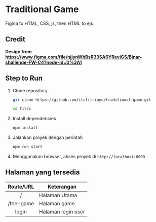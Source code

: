 # Traditional Game
Figma to HTML, CSS, js, then HTML to ejs

## Credit
**Design from https://www.figma.com/file/njjynWhBsR33SA6YReviGS/Binar-challenge-FW-C4?node-id=0%3A1**

## Step to Run
1. Clone repository
    ```bash
    git clone https://github.com/itsfitriayu/traditional-game.git

    cd fitri
    ```

2. Install dependencies
    ```bash
    npm install
    ```
3. Jalankan proyek dengan perintah
    ```bash
    npm run start
    ```
4. Menggunakan browser, akses proyek di `http://localhost:8000`


## Halaman yang tersedia

|    Route/URL     |     Keterangan    |
| :--------------: |-------------------|
|        /         |Halaman Utama      |
|    /the-game     |Halaman game       |
|      login       |Halaman login user |
